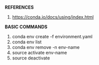 **REFERENCES**
 1. https://conda.io/docs/using/index.html

**BASIC COMMANDS**

 1. conda env create -f environment.yaml
 2. conda env list
 3. conda env remove -n env-name
 4. source activate env-name
 5. source deactivate

